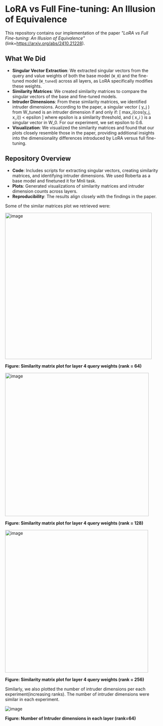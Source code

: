 # LoRA vs Full Fine-tuning: An Illusion of Equivalence

This repository contains our implementation of the paper *"LoRA vs Full Fine-tuning: An Illusion of Equivalence"* (link=https://arxiv.org/abs/2410.21228). 

## What We Did
- **Singular Vector Extraction**: We extracted singular vectors from the query and value weights of both the base model (`W_0`) and the fine-tuned model (`W_tuned`) across all layers, as LoRA specifically modifies these weights.
- **Similarity Matrices**: We created similarity matrices to compare the singular vectors of the base and fine-tuned models.
- **Intruder Dimensions**: From these similarity matrices, we identified intruder dimensions. According to the paper, a singular vector \( y_j \) from W_tuned is an intruder dimension if and only if:
  \[
  max_i(cos(y_j, x_i)) < epsilon
  \]
  where epsilon is a similarity threshold, and \( x_i \) is a singular vector in W_0. For our experiment, we set epsilon to 0.6.
- **Visualization**: We visualized the similarity matrices and found that our plots closely resemble those in the paper, providing additional insights into the dimensionality differences introduced by LoRA versus full fine-tuning.

## Repository Overview
- **Code**: Includes scripts for extracting singular vectors, creating similarity matrices, and identifying intruder dimensions. We used Roberta as a base model and finetuned it for Mnli task.
- **Plots**: Generated visualizations of similarity matrices and intruder dimension counts across layers.
- **Reproducibility**: The results align closely with the findings in the paper.

Some of the similar matrices plot we retrieved were:

<img width="479" alt="image" src="https://github.com/user-attachments/assets/d6d769b7-f4a4-4afb-9aa7-13d7b84de7d5" />

**Figure: Similarity matrix plot for layer 4 query weights (rank = 64)**

<img width="469" alt="image" src="https://github.com/user-attachments/assets/32f8c5bf-9558-4f65-a2b2-d24fb191de66" />

**Figure: Similarity matrix plot for layer 4 query weights (rank = 128)**

<img width="467" alt="image" src="https://github.com/user-attachments/assets/7bebf78a-cbe5-40a5-a0d6-fcfc7026c6b7" />

**Figure: Similarity matrix plot for layer 4 query weights (rank = 256)**

Similarly, we also plotted the number of intruder dimensions per each experiment(increasing ranks). The number of intruder dimensions were similar in each experiment. 

![image](https://github.com/user-attachments/assets/6844e560-107d-41f6-9a64-e89afd0f779b)

**Figure: Number of Intruder dimensions in each layer (rank=64)**









